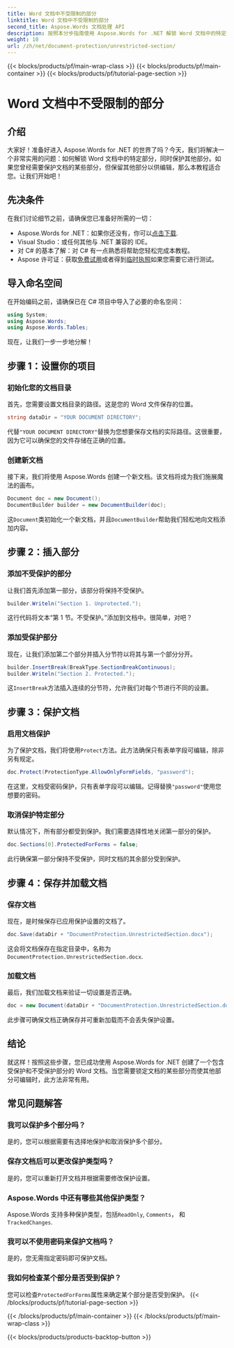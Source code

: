 ```yaml
---
title: Word 文档中不受限制的部分
linktitle: Word 文档中不受限制的部分
second_title: Aspose.Words 文档处理 API
description: 按照本分步指南使用 Aspose.Words for .NET 解锁 Word 文档中的特定部分。非常适合保护敏感内容。
weight: 10
url: /zh/net/document-protection/unrestricted-section/
---
```


{{< blocks/products/pf/main-wrap-class >}}
{{< blocks/products/pf/main-container >}}
{{< blocks/products/pf/tutorial-page-section >}}

# Word 文档中不受限制的部分

## 介绍

大家好！准备好进入 Aspose.Words for .NET 的世界了吗？今天，我们将解决一个非常实用的问题：如何解锁 Word 文档中的特定部分，同时保护其他部分。如果您曾经需要保护文档的某些部分，但保留其他部分以供编辑，那么本教程适合您。让我们开始吧！

## 先决条件

在我们讨论细节之前，请确保您已准备好所需的一切：

-  Aspose.Words for .NET：如果你还没有，你可以[点击下载](https://releases.aspose.com/words/net/).
- Visual Studio：或任何其他与 .NET 兼容的 IDE。
- 对 C# 的基本了解：对 C# 有一点熟悉将帮助您轻松完成本教程。
-  Aspose 许可证：获取[免费试用](https://releases.aspose.com/)或者得到[临时执照](https://purchase.aspose.com/temporary-license/)如果您需要它进行测试。

## 导入命名空间

在开始编码之前，请确保已在 C# 项目中导入了必要的命名空间：

```csharp
using System;
using Aspose.Words;
using Aspose.Words.Tables;
```

现在，让我们一步一步地分解！

## 步骤 1：设置你的项目

### 初始化您的文档目录

首先，您需要设置文档目录的路径。这是您的 Word 文件保存的位置。

```csharp
string dataDir = "YOUR DOCUMENT DIRECTORY";
```

代替`"YOUR DOCUMENT DIRECTORY"`替换为您想要保存文档的实际路径。这很重要，因为它可以确保您的文件存储在正确的位置。

### 创建新文档

接下来，我们将使用 Aspose.Words 创建一个新文档。该文档将成为我们施展魔法的画布。

```csharp
Document doc = new Document();
DocumentBuilder builder = new DocumentBuilder(doc);
```

这`Document`类初始化一个新文档，并且`DocumentBuilder`帮助我们轻松地向文档添加内容。

## 步骤 2：插入部分

### 添加不受保护的部分

让我们首先添加第一部分，该部分将保持不受保护。

```csharp
builder.Writeln("Section 1. Unprotected.");
```

这行代码将文本“第 1 节。不受保护。”添加到文档中。很简单，对吧？

### 添加受保护部分

现在，让我们添加第二个部分并插入分节符以将其与第一个部分分开。

```csharp
builder.InsertBreak(BreakType.SectionBreakContinuous);
builder.Writeln("Section 2. Protected.");
```

这`InsertBreak`方法插入连续的分节符，允许我们对每个节进行不同的设置。

## 步骤 3：保护文档

### 启用文档保护

为了保护文档，我们将使用`Protect`方法。此方法确保只有表单字段可编辑，除非另有规定。

```csharp
doc.Protect(ProtectionType.AllowOnlyFormFields, "password");
```

在这里，文档受密码保护，只有表单字段可以编辑。记得替换`"password"`使用您想要的密码。

### 取消保护特定部分

默认情况下，所有部分都受到保护。我们需要选择性地关闭第一部分的保护。

```csharp
doc.Sections[0].ProtectedForForms = false;
```

此行确保第一部分保持不受保护，同时文档的其余部分受到保护。

## 步骤 4：保存并加载文档

### 保存文档

现在，是时候保存已应用保护设置的文档了。

```csharp
doc.Save(dataDir + "DocumentProtection.UnrestrictedSection.docx");
```

这会将文档保存在指定目录中，名称为`DocumentProtection.UnrestrictedSection.docx`.

### 加载文档

最后，我们加载文档来验证一切设置是否正确。

```csharp
doc = new Document(dataDir + "DocumentProtection.UnrestrictedSection.docx");
```

此步骤可确保文档正确保存并可重新加载而不会丢失保护设置。

## 结论

就这样！按照这些步骤，您已成功使用 Aspose.Words for .NET 创建了一个包含受保护和不受保护部分的 Word 文档。当您需要锁定文档的某些部分而使其他部分可编辑时，此方法非常有用。

## 常见问题解答

### 我可以保护多个部分吗？
是的，您可以根据需要有选择地保护和取消保护多个部分。

### 保存文档后可以更改保护类型吗？
是的，您可以重新打开文档并根据需要修改保护设置。

### Aspose.Words 中还有哪些其他保护类型？
 Aspose.Words 支持多种保护类型，包括`ReadOnly`, `Comments`， 和`TrackedChanges`.

### 我可以不使用密码来保护文档吗？
是的，您无需指定密码即可保护文档。

### 我如何检查某个部分是否受到保护？
您可以检查`ProtectedForForms`属性来确定某个部分是否受到保护。
{{< /blocks/products/pf/tutorial-page-section >}}

{{< /blocks/products/pf/main-container >}}
{{< /blocks/products/pf/main-wrap-class >}}

{{< blocks/products/products-backtop-button >}}
